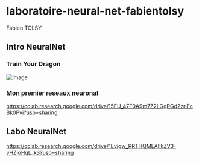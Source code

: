 # laboratoire-neural-net-fabientolsy
Fabien TOLSY  

## Intro NeuralNet

### Train Your Dragon

![image](https://user-images.githubusercontent.com/70379105/198126270-ddde4613-80af-4ea9-990f-b22c00b4bf58.png)


### Mon premier reseaux neuronal

https://colab.research.google.com/drive/15EU_47F0A9m7Z2LGgPGd2zrlEcBk0Pvi?usp=sharing

## Labo NeuralNet

https://colab.research.google.com/drive/1Evigw_RRTHQMLAIIkZV3-vHZioHqL_k3?usp=sharing
